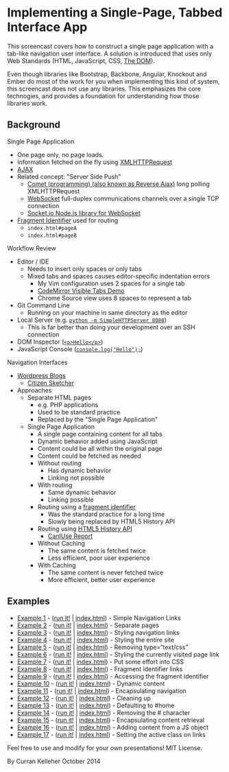 # Implementing a Single-Page, Tabbed Interface App

This screencast covers how to construct a single page application with a tab-like navigation user interface. A solution is introduced that uses only Web Standards (HTML, JavaScript, CSS, [The DOM](https://developer.mozilla.org/en-US/docs/Web/API/Document_Object_Model)).

Even though libraries like Bootstrap, Backbone, Angular, Knockout and Ember do most of the work for you when implementing this kind of system, this screencast does not use any libraries. This emphasizes the core technogies, and provides a foundation for understanding how those libraries work.

## Background

Single Page Application

 * One page only, no page loads.
 * Information fetched on the fly using [XMLHTTPRequest](https://developer.mozilla.org/en-US/docs/Web/API/XMLHttpRequest)
 * [AJAX](http://en.wikipedia.org/wiki/Ajax_(programming))
 * Related concept: "Server Side Push"
   * [Comet (programming) (also known as Reverse Ajax)](http://en.wikipedia.org/wiki/Comet_(programming)) long polling XMLHTTPRequest
   * [WebSocket](http://en.wikipedia.org/wiki/WebSocket) full-duplex communications channels over a single TCP connection
   * [Socket.io Node.js library for WebSocket](http://socket.io/)
 * [Fragment Identifier](http://en.wikipedia.org/wiki/Fragment_identifier) used for routing
   * `index.html#pageA`
   * `index.html#pageB`

Workflow Review

 * Editor / IDE
   * Needs to insert only spaces or only tabs
   * Mixed tabs and spaces causes editor-specific indentation errors
     * My Vim configuration uses 2 spaces for a single tab
     * [CodeMirror Visible Tabs Demo](http://codemirror.net/demo/visibletabs.html)
     * Chrome Source view uses 8 spaces to represent a tab
 * Git Command Line
   * Running on your machine in same directory as the editor
 * Local Server (e.g. [`python -m SimpleHTTPServer 8080`](http://www.pythonforbeginners.com/modules-in-python/how-to-use-simplehttpserver/))
   * This is far better than doing your development over an SSH connection
 * DOM Inspector ([`<p>Hello</p>`](http://jsbin.com/nuduzahoga/1/edit))
 * JavaScript Console ([`console.log("Hello");`](http://jsbin.com/luxiqonefa/1/edit))

Navigation Interfaces

 * [Wordpress Blogs](https://wordpress.com/fresh/)
   * [Citizen Sketcher](http://citizensketcher.wordpress.com/2014/10/23/in-which-holmes-creates-a-painting-in-the-rain-or-the-case-of-the-vanishing-castle/)
 * Approaches
   * Separate HTML pages
     * e.g. PHP applications
     * Used to be standard practice
     * Replaced by the "Single Page Application"
   * Single Page Application
     * A single page containing content for all tabs
     * Dynamic behavior added using JavaScript
     * Content could be all within the original page
     * Content could be fetched as needed
     * Without routing
       * Has dynamic behavior
       * Linking not possible
     * With routing
       * Same dynamic behavior
       * Linking possible
     * Routing using a [fragment identifier](http://en.wikipedia.org/wiki/Fragment_identifier)
       * Was the standard practice for a long time
       * Slowly being replaced by HTML5 History API
     * Routing using [HTML5 History API](http://diveintohtml5.info/history.html)
       * [CanIUse Report](http://caniuse.com/#search=history)
     * Without Caching
       * The same content is fetched twice
       * Less efficient, poor user experience
     * With Caching
       * The same content is never fetched twice
       * More efficient, better user experience


## Examples

 * [Example 1](https://github.com/curran/screencasts/tree/gh-pages/modelDrivenDataVis/examples/code/snapshot01) - ([run it!](http://curran.github.io/screencasts/modelDrivenDataVis/examples/codesnapshot01) | [index.html](https://github.com/curran/screencasts/tree/gh-pages/modelDrivenDataVis/examples/code/snapshot01/index.html)) - Simple Navigation Links
 * [Example 2](https://github.com/curran/screencasts/tree/gh-pages/modelDrivenDataVis/examples/code/snapshot02) - ([run it!](http://curran.github.io/screencasts/modelDrivenDataVis/examples/codesnapshot02) | [index.html](https://github.com/curran/screencasts/tree/gh-pages/modelDrivenDataVis/examples/code/snapshot02/index.html)) - Separate pages
 * [Example 3](https://github.com/curran/screencasts/tree/gh-pages/modelDrivenDataVis/examples/code/snapshot03) - ([run it!](http://curran.github.io/screencasts/modelDrivenDataVis/examples/codesnapshot03) | [index.html](https://github.com/curran/screencasts/tree/gh-pages/modelDrivenDataVis/examples/code/snapshot03/index.html)) - Styling navigation links
 * [Example 4](https://github.com/curran/screencasts/tree/gh-pages/modelDrivenDataVis/examples/code/snapshot04) - ([run it!](http://curran.github.io/screencasts/modelDrivenDataVis/examples/codesnapshot04) | [index.html](https://github.com/curran/screencasts/tree/gh-pages/modelDrivenDataVis/examples/code/snapshot04/index.html)) - Styling the entire site
 * [Example 5](https://github.com/curran/screencasts/tree/gh-pages/modelDrivenDataVis/examples/code/snapshot05) - ([run it!](http://curran.github.io/screencasts/modelDrivenDataVis/examples/codesnapshot05) | [index.html](https://github.com/curran/screencasts/tree/gh-pages/modelDrivenDataVis/examples/code/snapshot05/index.html)) - Removing type=“text/css”
 * [Example 6](https://github.com/curran/screencasts/tree/gh-pages/modelDrivenDataVis/examples/code/snapshot06) - ([run it!](http://curran.github.io/screencasts/modelDrivenDataVis/examples/codesnapshot06) | [index.html](https://github.com/curran/screencasts/tree/gh-pages/modelDrivenDataVis/examples/code/snapshot06/index.html)) - Styling the currently visited page link
 * [Example 7](https://github.com/curran/screencasts/tree/gh-pages/modelDrivenDataVis/examples/code/snapshot07) - ([run it!](http://curran.github.io/screencasts/modelDrivenDataVis/examples/codesnapshot07) | [index.html](https://github.com/curran/screencasts/tree/gh-pages/modelDrivenDataVis/examples/code/snapshot07/index.html)) - Put some effort into CSS
 * [Example 8](https://github.com/curran/screencasts/tree/gh-pages/modelDrivenDataVis/examples/code/snapshot08) - ([run it!](http://curran.github.io/screencasts/modelDrivenDataVis/examples/codesnapshot08) | [index.html](https://github.com/curran/screencasts/tree/gh-pages/modelDrivenDataVis/examples/code/snapshot08/index.html)) - Fragment identifier links
 * [Example 9](https://github.com/curran/screencasts/tree/gh-pages/modelDrivenDataVis/examples/code/snapshot09) - ([run it!](http://curran.github.io/screencasts/modelDrivenDataVis/examples/codesnapshot09) | [index.html](https://github.com/curran/screencasts/tree/gh-pages/modelDrivenDataVis/examples/code/snapshot09/index.html)) - Accessing the fragment identifier
 * [Example 10](https://github.com/curran/screencasts/tree/gh-pages/modelDrivenDataVis/examples/code/snapshot10) - ([run it!](http://curran.github.io/screencasts/modelDrivenDataVis/examples/codesnapshot10) | [index.html](https://github.com/curran/screencasts/tree/gh-pages/modelDrivenDataVis/examples/code/snapshot10/index.html)) - Dynamic content
 * [Example 11](https://github.com/curran/screencasts/tree/gh-pages/modelDrivenDataVis/examples/code/snapshot11) - ([run it!](http://curran.github.io/screencasts/modelDrivenDataVis/examples/codesnapshot11) | [index.html](https://github.com/curran/screencasts/tree/gh-pages/modelDrivenDataVis/examples/code/snapshot11/index.html)) - Encapsulating navigation
 * [Example 12](https://github.com/curran/screencasts/tree/gh-pages/modelDrivenDataVis/examples/code/snapshot12) - ([run it!](http://curran.github.io/screencasts/modelDrivenDataVis/examples/codesnapshot12) | [index.html](https://github.com/curran/screencasts/tree/gh-pages/modelDrivenDataVis/examples/code/snapshot12/index.html)) - Cleaning up
 * [Example 13](https://github.com/curran/screencasts/tree/gh-pages/modelDrivenDataVis/examples/code/snapshot13) - ([run it!](http://curran.github.io/screencasts/modelDrivenDataVis/examples/codesnapshot13) | [index.html](https://github.com/curran/screencasts/tree/gh-pages/modelDrivenDataVis/examples/code/snapshot13/index.html)) - Defaulting to #home
 * [Example 14](https://github.com/curran/screencasts/tree/gh-pages/modelDrivenDataVis/examples/code/snapshot14) - ([run it!](http://curran.github.io/screencasts/modelDrivenDataVis/examples/codesnapshot14) | [index.html](https://github.com/curran/screencasts/tree/gh-pages/modelDrivenDataVis/examples/code/snapshot14/index.html)) - Removing the # character
 * [Example 15](https://github.com/curran/screencasts/tree/gh-pages/modelDrivenDataVis/examples/code/snapshot15) - ([run it!](http://curran.github.io/screencasts/modelDrivenDataVis/examples/codesnapshot15) | [index.html](https://github.com/curran/screencasts/tree/gh-pages/modelDrivenDataVis/examples/code/snapshot15/index.html)) - Encapsulating content retrieval
 * [Example 16](https://github.com/curran/screencasts/tree/gh-pages/modelDrivenDataVis/examples/code/snapshot16) - ([run it!](http://curran.github.io/screencasts/modelDrivenDataVis/examples/codesnapshot16) | [index.html](https://github.com/curran/screencasts/tree/gh-pages/modelDrivenDataVis/examples/code/snapshot16/index.html)) - Adding content from a JS object
 * [Example 17](https://github.com/curran/screencasts/tree/gh-pages/modelDrivenDataVis/examples/code/snapshot17) - ([run it!](http://curran.github.io/screencasts/modelDrivenDataVis/examples/codesnapshot17) | [index.html](https://github.com/curran/screencasts/tree/gh-pages/modelDrivenDataVis/examples/code/snapshot17/index.html)) - Setting the active class on links

Feel free to use and modify for your own presentations! MIT License.

By Curran Kelleher October 2014
